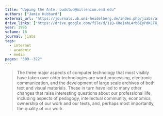 ```yaml
---
title: "Upping the Ante: budstud@millenium.end.edu"
authors: ["Jamie Hubbard"]
external_url: "https://journals.ub.uni-heidelberg.de/index.php/jiabs/article/download/8839/2746/8647"
drive_links: ["https://drive.google.com/file/d/11Q-X8eIahL4rb6EyPdKCFX_j0WKt_LLT/view?usp=drivesdk"]
year: 1995
volume: 18
journal: jiabs
tags:
  - internet
  - academic
  - media
pages: "309--322"
---
```


> The three major aspects of computer technology that most visibly have taken over older technologies are word processing, electronic communication, and the development of large scale archives of both text and visual materials.
> These in turn have led to many other changes that raise interesting questions about our professional life, including aspects of pedagogy, intellectual community, economics, ownership of our work and our texts, and, perhaps most importantly, the quality of our work.

